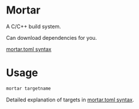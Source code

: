 # Mortar
A C/C++ build system.

Can download dependencies for you.

[mortar.toml syntax](/docs/config.md)

# Usage
```bash
mortar targetname
```
Detailed explanation of targets in [mortar.toml syntax](/docs/config.md).